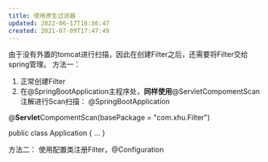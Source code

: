 ```yaml
---
title: 使用原生过滤器
updated: 2022-06-17T16:56:47
created: 2021-07-09T17:47:49
---
```


由于没有外置的tomcat进行扫描，因此在创建Filter之后，还需要将Filter交给spring管理。
方法一：
1.  正常创建Filter
2.  在@SpringBootApplication主程序处，**同样使用**@ServletCompomentScan注解进行Scan扫描：
@SpringBootApplication

@**Servlet**CompomentScan(basePackage = "com.xhu.Filter")

public class Application { ... }

方法二：
使用配置类注册Filter，@Configuration

